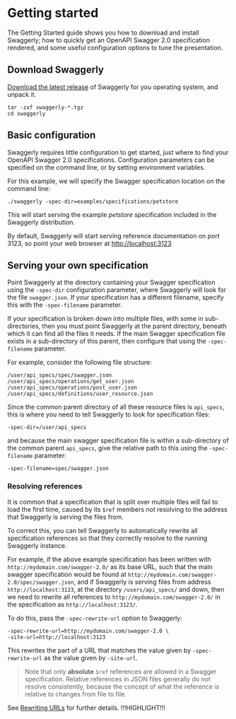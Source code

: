 # Getting started

The Getting Started guide shows you how to download and install Swaggerly; how to quickly
get an OpenAPI Swagger 2.0 specification rendered, and some useful configuration options
to tune the presentation.

## Download Swaggerly

[Download the latest release](/downloads/download) of Swaggerly for you operating system, and unpack it.

```
tar -zxf swaggerly-*.tgz
cd swaggerly
```

## Basic configuration

Swaggerly requires little configuration to get started, just where to find your OpenAPI Swagger 2.0
specifications. Configuration parameters can be specified on the command line, or by setting
environment variables.

For this example, we will specify the Swagger specification location on the command line:
```
./swaggerly -spec-dir=examples/specifications/petstore
```

This will start serving the example <em>petstore</em> specification included in the Swaggerly distribution.

By default, Swaggerly will start serving reference documentation on port 3123, so point your web browser at
[http://localhost:3123](http://localhost:3123)

## Serving your own specification

Point Swaggerly at the directory containing your Swagger specification using the `-spec-dir` configuration parameter,
where Swaggerly will look for the file `swagger.json`. If your specification has a different filename, specify
this with the `-spec-filename` parameter.

If your specification is broken down into multiple files, with some in sub-directories, then you must point
Swaggerly at the parent directory, beneath which it can find all the files it needs. If the main Swagger
specification file exists in a sub-directory of this parent, then configure that using the `-spec-filename` parameter.

For example, consider the following file structure:

```
/user/api_specs/spec/swagger.json
/user/api_specs/operations/get_user.json
/user/api_specs/operations/post_user.json
/user/api_specs/definitions/user_resource.json
```

Since the common parent directory of all these resource files is `api_specs`, this is where you need to tell Swaggerly
to look for specification files:
```
-spec-dir=/user/api_specs
```

and because the main swagger specification file is within a sub-directory of the common parent `api_specs`, give the
relative path to this using the `-spec-filename` parameter:
```
-spec-filename=spec/swagger.json
```

### Resolving references

It is common that a specification that is split over multiple files will fail to load the first time, caused by its `$ref`
members not resolving to the address that Swaggerly is serving the files from.

To correct this, you can tell Swaggerly to automatically rewrite all specification references so that they correctly
resolve to the running Swaggerly instance.

For example, if the above example specification has been written with `http://mydomain.com/swagger-2.0/` as its base URL,
such that the main swagger specification would be found at `http://mydomain.com/swagger-2.0/spec/swagger.json`, and if
Swaggerly is serving files from address `http://localhost:3123`, at the directory `/users/api_specs/` and down,
then we need to rewrite all references to `http://mydomain.com/swagger-2.0/` in the specification as `http://localhost:3123/`.

To do this, pass the `-spec-rewrite-url` option to Swaggerly:

```
-spec-rewrite-url=http://mydomain.com/swagger-2.0 \
-site-url=http://localhost:3123
```

This rewrites the part of a URL that matches the value given by `-spec-rewrite-url` as the value given by `-site-url`.

> Note that only **absolute** `$ref` references are allowed in a Swagger specification. Relative references in JSON
files generally do not resolve consistently, because the concept of what the reference is relative *to* changes from
file to file.

See [Rewriting URLs](/docs/rewrite-urls) for further details.
!!!HIGHLIGHT!!!
